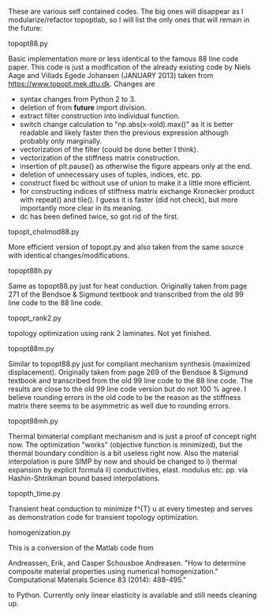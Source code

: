 These are various self contained codes. The big ones will disappear as I 
modularize/refactor topoptlab, so I will list the only ones that will remain
in the future:

topopt88.py

Basic implementation more or less identical to the famous 88 line code paper. 
This code is just a modfication of the already existing code by Niels Aage and 
Villads Egede Johansen (JANUARY 2013) taken from https://www.topopt.mek.dtu.dk. 
Changes are 
- syntax changes from Python 2 to 3.
- deletion of from __future__ import division.
- extract filter construction into individual function.
- switch change calculation to "np.abs(x-xold).max()" as it is better readable 
  and likely faster then the previous expression although probably only 
  marginally.
- vectorization of the filter (could be done better I think).
- vectorization of the stiffness matrix construction.
- insertion of plt.pause() as otherwise the figure appears only at the end.
- deletion of unnecessary uses of tuples, indices, etc. pp.
- construct fixed bc without use of union to make it a little more efficient.
- for constructing indices of stiffness matrix exchange Kronecker product with 
  repeat() and tile(). I guess it is faster (did not check), but more 
  importantly more clear in its meaning.
- dc has been defined twice, so got rid of the first.

topopt_cholmod88.py

More efficient version of topopt.py and also taken from the same source with 
identical changes/modifications. 

topopt88h.py

Same as topopt88.py just for heat conduction. Originally taken from page 271 of 
the Bendsoe & Sigmund textbook and transcribed from the old 99 line code to the 
88 line code.

topopt_rank2.py

topology optimization using rank 2 laminates. Not yet finished.

topopt88m.py

Similar to topopt88.py just for compliant mechanism synthesis (maximized 
displacement). Originally taken from page 269 of the Bendsoe & Sigmund textbook 
and transcribed from the old 99 line code to the 88 line code. The results are 
close to the old 99 line code version but do not 100 % agree. I believe 
rounding errors in the old code to be the reason as the stiffness matrix there
seems to be asymmetric as well due to rounding errors. 

topopt88mh.py

Thermal bimaterial compliant mechanism and is just a proof of concept right 
now. The optimization "works" (objective function is minimized), but the 
thermal boundary condition is a bit useless right now. Also the material 
interpolation is pure SIMP by now and should be changed to i) thermal expansion
by explicit formula ii) conductivities, elast. modulus etc. pp. via 
Hashin-Shtrikman bound based interpolations. 

topopth_time.py

Transient heat conduction to minimize f^{T} u at every timestep and serves as
demonstration code for transient topology optimization.

homogenization.py

This is a conversion of the Matlab code from

Andreassen, Erik, and Casper Schousboe Andreasen. "How to determine composite material properties using numerical homogenization." Computational Materials Science 83 (2014): 488-495."

to Python. Currently only linear elasticity is available and still needs 
cleaning up.